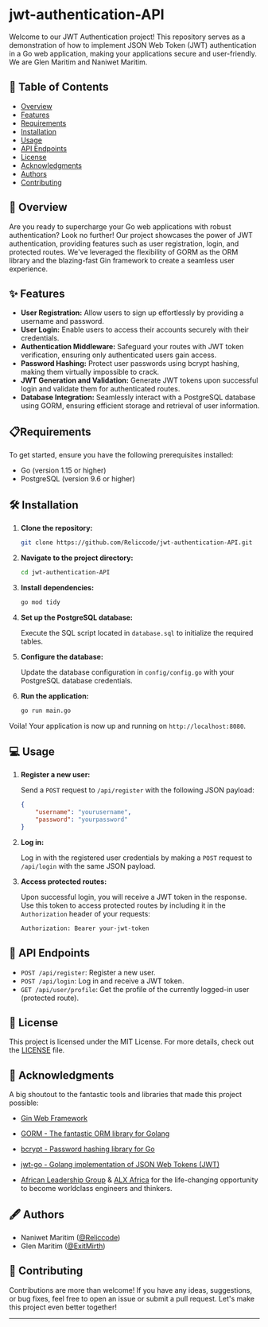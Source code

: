 # jwt-authentication-API

Welcome to our JWT Authentication project! This repository serves as a demonstration of how to implement JSON Web Token (JWT) authentication in a Go web application, making your applications secure and user-friendly. We are Glen Maritim and Naniwet Maritim.

## 📑 Table of Contents

- [Overview](#-overview)
- [Features](#-features)
- [Requirements](#️️-requirements)
- [Installation](#️️-installation)
- [Usage](#️️-usage)
- [API Endpoints](#️️-api-endpoints)
- [License](#️️-license)
- [Acknowledgments](#️️-acknowledgments)
- [Authors](#️️-authors)
- [Contributing](#️️-contributing)

## 🔭 Overview

Are you ready to supercharge your Go web applications with robust authentication? Look no further! Our project showcases the power of JWT authentication, providing features such as user registration, login, and protected routes. We've leveraged the flexibility of GORM as the ORM library and the blazing-fast Gin framework to create a seamless user experience.

## ✨ Features

- **User Registration:** Allow users to sign up effortlessly by providing a username and password.
- **User Login:** Enable users to access their accounts securely with their credentials.
- **Authentication Middleware:** Safeguard your routes with JWT token verification, ensuring only authenticated users gain access.
- **Password Hashing:** Protect user passwords using bcrypt hashing, making them virtually impossible to crack.
- **JWT Generation and Validation:** Generate JWT tokens upon successful login and validate them for authenticated routes.
- **Database Integration:** Seamlessly interact with a PostgreSQL database using GORM, ensuring efficient storage and retrieval of user information.

## 📋Requirements

To get started, ensure you have the following prerequisites installed:

- Go (version 1.15 or higher)
- PostgreSQL (version 9.6 or higher)

## 🛠️ Installation

1. **Clone the repository:**

   ```bash
   git clone https://github.com/Reliccode/jwt-authentication-API.git
   ```

2. **Navigate to the project directory:**

   ```bash
   cd jwt-authentication-API
   ```

3. **Install dependencies:**

   ```bash
   go mod tidy
   ```

4. **Set up the PostgreSQL database:**

   Execute the SQL script located in `database.sql` to initialize the required tables.

5. **Configure the database:**

   Update the database configuration in `config/config.go` with your PostgreSQL database credentials.

6. **Run the application:**

   ```bash
   go run main.go
   ```

Voila! Your application is now up and running on `http://localhost:8080`.

## 💻 Usage

1. **Register a new user:**

   Send a `POST` request to `/api/register` with the following JSON payload:

   ```json
   {
       "username": "yourusername",
       "password": "yourpassword"
   }
   ```

2. **Log in:**

   Log in with the registered user credentials by making a `POST` request to `/api/login` with the same JSON payload.

3. **Access protected routes:**

   Upon successful login, you will receive a JWT token in the response. Use this token to access protected routes by including it in the `Authorization` header of your requests:

   ```bash
   Authorization: Bearer your-jwt-token
   ```

## 📝 API Endpoints

- `POST /api/register`: Register a new user.
- `POST /api/login`: Log in and receive a JWT token.
- `GET /api/user/profile`: Get the profile of the currently logged-in user (protected route).

## 📜 License

This project is licensed under the MIT License. For more details, check out the [LICENSE](LICENSE) file.

## 🙌 Acknowledgments

A big shoutout to the fantastic tools and libraries that made this project possible:

- [Gin Web Framework](https://github.com/gin-gonic/gin)
- [GORM - The fantastic ORM library for Golang](https://gorm.io/)
- [bcrypt - Password hashing library for Go](https://pkg.go.dev/golang.org/x/crypto/bcrypt)
- [jwt-go - Golang implementation of JSON Web Tokens (JWT)](https://github.com/dgrijalva/jwt-go)

- [African Leadership Group](https://algroup.org/) & [ALX Africa](https://www.alxafrica.com/) for the life-changing opportunity to become worldclass engineers and thinkers.

## 🖋️ Authors

- Naniwet Maritim ([@Reliccode](https://github.com/Reliccode))
- Glen Maritim ([@ExitMirth](https://github.com/ExitMirth))

## 🤝 Contributing

Contributions are more than welcome! If you have any ideas, suggestions, or bug fixes, feel free to open an issue or submit a pull request. Let's make this project even better together!

---
